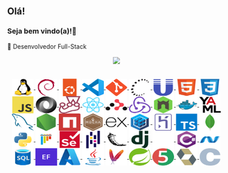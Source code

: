 ## Olá! 
### Seja bem vindo(a)!👋

🔭 Desenvolvedor Full-Stack </br>

<div align="center">

  <a href="https://github.com/p4n1k0">
  <img align="center" height="300em"  align="center" src="https://github-readme-stats.vercel.app/api/top-langs/?username=p4n1k0&layout=compact&langs_count=20&theme=react" />
  
</div>
 <br>
<div  align="center"> 
  <div style="display: inline_block"><br>
  <img align="center" alt="Linux" height="40" width="50" src="https://raw.githubusercontent.com/devicons/devicon/master/icons/linux/linux-original.svg">
  <img align="center" alt="Debian" height="40" width="50" src="https://raw.githubusercontent.com/devicons/devicon/master/icons/debian/debian-original.svg">
  <img align="center" alt="Ubuntu" height="40" width="50" src="https://github.com/devicons/devicon/blob/master/icons/ubuntu/ubuntu-original.svg">
  <img align="center" alt="VScode" height="40" width="50" src="https://github.com/devicons/devicon/blob/master/icons/vscode/vscode-original.svg">
  <img align="center" alt="Git" height="40" width="50" src="https://raw.githubusercontent.com/devicons/devicon/master/icons/git/git-original.svg">
  <img align="center" alt="Ssh" height="40" width="50" src="https://github.com/devicons/devicon/blob/master/icons/ssh/ssh-original.svg">
  <img align="center" alt="Unix" height="40" width="50" src="https://raw.githubusercontent.com/devicons/devicon/master/icons/unix/unix-original.svg">
  <img align="center" alt="HTML" height="40" width="50" src="https://raw.githubusercontent.com/devicons/devicon/master/icons/html5/html5-original.svg">
  <img align="center" alt="CSS" height="40" width="50" src="https://raw.githubusercontent.com/devicons/devicon/master/icons/css3/css3-original.svg">
  <img align="center" alt="JavaScript" height="40" width="50" src="https://raw.githubusercontent.com/devicons/devicon/master/icons/javascript/javascript-original.svg">
  <img align="center" alt="JSON" height="40" width="50" src="https://raw.githubusercontent.com/devicons/devicon/master/icons/json/json-original.svg">
  <img align="center" alt="Jest" height="40" width="50" src="https://github.com/devicons/devicon/blob/master/icons/jest/jest-plain.svg">
  <img align="center" alt="React" height="40" width="50" src="https://raw.githubusercontent.com/devicons/devicon/master/icons/react/react-original.svg">
  <img align="center" alt="ReactRouter" height="40" width="50" src="https://github.com/devicons/devicon/blob/master/icons/reactrouter/reactrouter-original.svg">
  <img align="center" alt="Redux" height="40" width="50" src="https://raw.githubusercontent.com/devicons/devicon/master/icons/redux/redux-original.svg">
  <img align="center" alt="Nodemon" height="40" width="50" src="https://github.com/devicons/devicon/blob/master/icons/nodemon/nodemon-original.svg">
  <img align="center" alt="Docker" height="40" width="50" src="https://raw.githubusercontent.com/devicons/devicon/master/icons/docker/docker-original.svg">
  <img align="center" alt="Yaml" height="40" width="50" src="https://github.com/devicons/devicon/blob/master/icons/yaml/yaml-original.svg">
  <img align="center" alt="MySQL" height="40" width="50" src="https://raw.githubusercontent.com/devicons/devicon/master/icons/mysql/mysql-original.svg">
  <img align="center" alt="Node" height="40" width="50" src="https://raw.githubusercontent.com/devicons/devicon/master/icons/nodejs/nodejs-original.svg">
  <img align="center" alt="NPM" height="40" width="50" src="https://github.com/devicons/devicon/blob/master/icons/npm/npm-original.svg">
  <img align="center" alt="Mocha" height="40" width="50" src="https://github.com/devicons/devicon/blob/master/icons/mocha/mocha-original.svg">
  <img align="center" alt="Express" height="40" width="50" src="https://raw.githubusercontent.com/devicons/devicon/master/icons/express/express-original.svg">
  <img align="center" alt="Sequelize" height="40" width="50" src="https://raw.githubusercontent.com/devicons/devicon/master/icons/sequelize/sequelize-original.svg">
  <img align="center" alt="Heroku" height="40" width="50" src="https://raw.githubusercontent.com/devicons/devicon/master/icons/heroku/heroku-original.svg">
  <img align="center" alt="TypeScript" height="40" width="50" src="https://raw.githubusercontent.com/devicons/devicon/master/icons/typescript/typescript-original.svg">  
  <img align="center" alt="MongoDB" height="40" width="50" src="https://github.com/devicons/devicon/blob/master/icons/mongodb/mongodb-original.svg"> 
  <img align="center" alt="Python" height="40" width="50" src="https://github.com/devicons/devicon/blob/master/icons/python/python-original.svg">
  <img align="center" alt="Pytest" height="40" width="50" src="https://github.com/devicons/devicon/blob/master/icons/pytest/pytest-original.svg">
  <img align="center" alt="Selenium" height="40" width="50" src="https://github.com/devicons/devicon/blob/master/icons/selenium/selenium-original.svg">
  <img align="center" alt="Pandas" height="40" width="50" src="https://github.com/devicons/devicon/blob/master/icons/pandas/pandas-original.svg">
  <img align="center" alt="Flask" height="40" width="50" src="https://github.com/devicons/devicon/blob/master/icons/flask/flask-original.svg">
  <img align="center" alt="Django" height="40" width="50" src="https://github.com/devicons/devicon/blob/master/icons/django/django-plain.svg">
  <img align="center" alt="Railway" height="40" width="50" src="https://raw.githubusercontent.com/devicons/devicon/master/icons/railway/railway-original.svg">
  <img align="center" alt="Csharp" height="40" width="50" src="https://github.com/devicons/devicon/blob/master/icons/csharp/csharp-original.svg">
  <img align="center" alt="Dot-Net" height="40" width="50" src="https://github.com/devicons/devicon/blob/master/icons/dot-net/dot-net-original.svg">
  <img align="center" alt="Azure-Database" height="40" width="50" src="https://github.com/devicons/devicon/blob/master/icons/azuresqldatabase/azuresqldatabase-original.svg">
  <img align="center" alt="Entity-Framework" height="40" width="50" src="https://github.com/devicons/devicon/blob/master/icons/entityframeworkcore/entityframeworkcore-original.svg">
  <img align="center" alt="Azure" height="40" width="50" src="https://raw.githubusercontent.com/devicons/devicon/master/icons/azure/azure-original.svg">
  <img align="center" alt="Java" height="40" width="50" src="https://github.com/devicons/devicon/blob/master/icons/java/java-original.svg">
  <img align="center" alt="Maven" height="40" width="50" src="https://github.com/devicons/devicon/blob/master/icons/maven/maven-original.svg">
  <img align="center" alt="Spring" height="40" width="50" src="https://github.com/devicons/devicon/blob/master/icons/spring/spring-original.svg"> 
  <img align="center" alt="Junit" height="40" width="50" src="https://github.com/devicons/devicon/blob/master/icons/junit/junit-original.svg"> 
  <img align="center" alt="Hibernate" height="40" width="50" src="https://github.com/devicons/devicon/blob/master/icons/hibernate/hibernate-original.svg">
  <img align="center" alt="C" height="40" width="50" src="https://github.com/devicons/devicon/blob/master/icons/c/c-original.svg"> 
</div>

   
 
</div>
